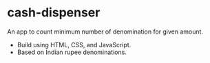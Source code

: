 # cash-dispenser

An app to count minimum number of denomination for given amount.

- Build using HTML, CSS, and JavaScript.
- Based on Indian rupee denominations.
